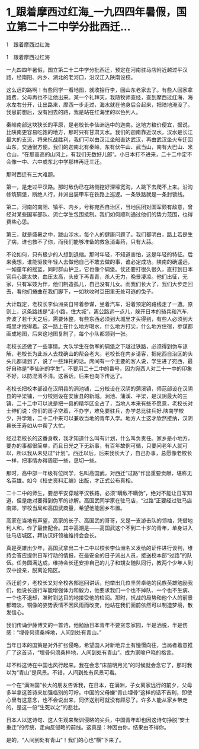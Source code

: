 # 1_跟着摩西过红海_一九四四年暑假，国立第二十二中学分批西迁...

1　跟着摩西过红海<br/>

1　跟着摩西过红海

一九四四年暑假，国立第二十二中学分批西迁，预定在河南驻马店附近越过平汉路，经南阳、内乡、湖北的老河口，沿汉江入陕南设校。

这么远的路啊！有些同学一看地图，就收拾行李，回山东老家去了。有些人回家拿路费，父母再也不让他出来。某一个礼拜天，我随牧师查经，查到摩西过红海，海水左右分开，让出路来，摩西一步走过，海水就在他身后合起来，把陆地淹没了。我思前想后，没有回去的路，我是站在红海里的以色列人。

秦岭南部这块狭长的平原，是老校长李仙洲选中的迦南。这地方粮价便宜，据说，比陕南更容易吃饱的地方，那时只有甘肃天水。我们的迦南靠近汉水，汉水是长江最大的支流，将来抗战胜利，我们可以由汉江坐船直达武汉，再由武汉坐火车迁回山东，交通很方便。我们的迦南北有秦岭，东有伏牛山、武当山，南有大巴山、米仓山，“在那高高的山冈上，有我们无数好儿郎”。小日本打不进来，二十二中定不会像一中、六中或东北中学那样再迁三迁。

那时西迁有三大难题。

第一，是走过平汉路。那时敌伪已在路侧挖好深壕宽沟，人跳下去爬不上来。沿沟修筑碉堡，断绝人行，并派出装甲车在铁路上巡逻。一条铁路就是一条封锁线。

第二，河南的南阳、镇平、内乡，号称宛西自治区，当地民团对国军颇有敌意，曾经对某些国军部队、流亡学生包围抵制。我们如何顺利通过他们的势力范围，也得费些心思。

第三，就是盛暑之中，跋山涉水，每个人的健康问题了。我们都明白，路上若是生了病，谁也救不了你，而我们能够准备的救急消毒药，只有大蒜。

不论如何，只有极少的人想到退缩。那时年轻，不知道害怕，这是年轻的特征。后来我想，谁能驱使年轻人去做他自己不敢去做的事，谁必定成功。陕南的确遥远，一如童年的摇篮，同时群山护卫，它也像个碉堡。仗还要打很久很久，直打到日本官兵心跳太快，血压太高，头皮下再青青，杀人无力，晚景凄凉。他们出征，无家，只有军妓为伴，他们制造孤儿，自己没有儿女。而我们长大了，我们大步走回去，看他们蜷曲在我们脚下，一如秋收时豆田里无处可逃的兔子。

大计既定，老校长李仙洲亲自带着参谋，坐着汽车，沿着预定的路线走了一遭。原则上，这条路线是“走小路，住大城”，离公路远一点儿，躲开日本的骑兵和汽车.奔波了若干天之后，需要休整，有些东西必须到大城里才买得到，有些人必须到大城里才找得着。这一路上在什么地方喝水，什么地方打尖，什么地方住宿，参谋都画成地图，后来这地图复制了，每个小队都领到一张。

老校长还做了一些事情。大队学生在伪军的碉堡之下越过铁路，必须得到伪车谅解，老校长为此派人去找确山的帮会老大。老校长在内乡请客，把宛西自治区的头头儿都请到了，说了一些拜托的话。席间有一个主要的客人说，学生进了宛西，最好自称是“李仙洲的学生”，不要用二十二中的番号，因为宛西人对二十一中的印象不好，以防混淆不清。这番话，后来也向下传达了。

老校长把校本部设在汉阴县的涧池铺，二分校设在汉阴的蒲溪镇，师范部设在汉阴县的平梁铺，一分校则设在安康县的新城。涧池、蒲溪、平梁，是汉阴最大的三镇，二十二中可以说是把一县的精华区全占了，当地人本来有些不愿意，老校长对士绅们说：你们的房子空着，不办学，难免要驻兵，办学总比驻兵好.陕南学校少，升学难，二十二中来可以兼收当地的青年入学。地方人士这才欣然接纳，汉阴县长王寿如从中帮了大忙。

经过老校长的这番身教，我才知道什么叫有计划，什么叫负责任。家乡是小地方，要办的事都很简单，而且日光之下无新事，有百年故例可循，只要问老年人就可以，所以我从未见过“计划”。西迁以后，后来我长大了，自己办事，总愿像老校长一样，把事情办得周密一些，恳切一些。

那时，高中部一年级有位同学，名叫高国武，对西迁“过路”作出重要贡献，堪称无名英雄。如今《校史资料汇编》出版，才正式公布真相。

二十二中的师生，要想平安穿越平汉铁路，必须“瞒敌不瞒伪”，绝对不能让日军知道，但是绝对要得到伪军的谅解。高国武同学家在驻马店，“过路”正要经过驻马店南郊，学校当局和高国武商量，希望他能回乡布置。

高家在当地有声望，高家的长子、高国武的哥哥，又是一支游击队的领袖，凭借地利人和，作了最佳配合。其中高潮是——高国武这个不到二十岁的青年，单身进入驻马店城区，拜访汉奸领袖维持会会长。

真是英雄出少年，高国武拿出二十二中以校长李仙洲名义发给的证件进行谈判，维持会答应提供日军行动的情报，在最安全的日子派出人员，接送校本部“过路”的队伍。任务圆满达成，维持会长还安排自己的儿子和甥女随队同行，教两个少年人到汉中投亲，脱离沦陷区。

西迁前夕，老校长又对全校各部巡回讲话，他举出几位坚苦卓绝的民族英雄勉励我们，他说长途行军能增强体力和毅力，他要求我们一个也不掉队、一个也不生病、一个也不退却，准时到达目的地接受他的检阅。那时，抗战的局势和他个人的前景都暗淡，铜像的姿势表情不因风雨而改变，他站在我们面前依然可以制造梦境，散发信心。

我们传诵伊藤博文的一首诗，他勉励日本青年不要贪恋家园，半是洒脱，半是伤感：“埋骨何须桑梓地，人间到处有青山。”

当年日本的国策是对外扩张侵略，希望国人对新地异土有憧憬向往，当局者着意推广了这首诗，“埋骨何须桑梓地，人间到处有青山”。成为家喻户晓的格言。

却不料这诗在中国也风行起来。我在会念“床前明月光”的时候就会念它了，那时我以为“青山”是风景。不错，人间到处有风景可看。

一个在“满洲国”长大的朋友告诉我，在日本，在满洲，子女离家远行的前夕，父母多半拿这首诗来加强临别的叮咛。中国的父母嫌“青山埋骨”这样的话不吉利，即使心里有这意念，也不会说出来，同侪送别可就没有顾忌了。许多人能从家乡带走的，是这一份“生死以之”的悲壮。

日本人以这诗句、这人生观来聚训侵略的尖兵，中国青年却也因这诗句挣脱“安土重迁”的传统，走向反侵略的前线。这真是：种因由你，结果由不得你。

是的，“人间到处有青山”！我们的心也“横”下来了。
